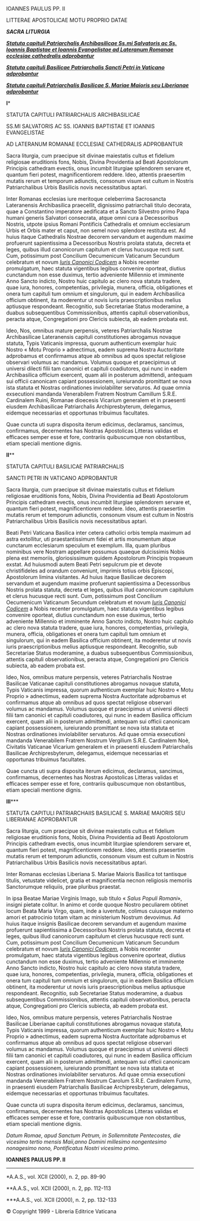 IOANNES PAULUS PP. II

LITTERAE APOSTOLICAE MOTU PROPRIO DATAE

***SACRA LITURGIA***

***[Statuta capituli Patriarchalis Archibasilicae Ss.mi Salvatoris ac Ss. Ioannis Baptistae et Ioannis Evangelistae ad Lateranum Romanae ecclesiae cathedralis adprobantur](#I_)***

***[Statuta capituli Basilicae Patriarchalis Sancti Petri in Vaticano adprobantur](#II)***

***[Statuta capituli PatriarchaIis Basilicae S. Mariae Maioris seu Liberianae adprobantur](#III_)***

**I***

STATUTA CAPITULI PATRIARCHALIS ARCHIBASILICAE

SS.MI SALVATORIS AC SS. IOANNIS BAPTISTAE ET IOANNIS EVANGELISTAE

AD LATERANUM ROMANAE ECCLESIAE CATHEDRALIS ADPROBANTUR

Sacra liturgia, cum praecipue sit divinae maiestatis cultus et fidelium religiosae eruditionis fons, Nobis, Divina Providentia ad Beati Apostolorum Principis cathedram evectis, onus incumbit liturgiae splendorem servare et, quantum fieri potest, magnificentiorem reddere. Ideo, attentis praesertim mutatis rerum et temporum adiunctis, consonum visum est cultum in Nostris Patriarchalibus Urbis Basilicis novis necessitatibus aptari.

Inter Romanas ecclesias iure meritoque celeberrima Sacrosancta Lateranensis Archibasilica praecellit, dignissimo patriarchali titulo decorata, quae a Constantino imperatore aedificata et a Sancto Silvestro primo Papa humani generis Salvatori consecrata, atque omni cura a Decessoribus Nostris, utpote ipsius Romani Pontificis Cathedralis et omnium ecclesiarum Urbis et Orbis mater et caput, non semel novo splendore restituta est. Ad huius itaque Cathedralis Nostrae decorem servandum et augendum maxime profuerunt sapientissima a Decessoribus Nostris prolata statuta, decreta et leges, quibus illud canonicorum capitulum et clerus hucusque recti sunt. Cum, potissimum post Concilium Oecumenicum Vaticanum Secundum celebratum et novum [*Iuris Canonici Codicem*](http://www.vatican.va/latin/latin_codex.html) a Nobis recenter promulgatum, haec statuta vigentibus legibus convenire oporteat, diutius cunctandum non esse duximus, tertio adveniente Millennio et imminente Anno Sancto indicto, Nostro huic capitulo ac clero nova statuta tradere, quae iura, honores, competentias, privilegia, munera, officia, obligationes et onera tum capituli tum omnium et singulorum, qui in eadem Archibasilica officium obtinent, ita moderentur ut novis iuris praescriptionibus melius aptiusque respondeant. Recognitio, sub Secretariae Status moderamine, a duabus subsequentibus Commissionibus, attentis capituli observationibus, peracta atque, Congregationi pro Clericis subiecta, ab eadem probata est.

Ideo, Nos, omnibus mature perpensis, veteres Patriarchalis Nostrae Archibasilicae Lateranensis capituli constitutiones abrogamus novaque statuta, Typis Vaticanis impressa, quorum authenticum exemplar huic Nostro « Motu Proprio » adnectimus, eadem suprema Nostra Auctoritate adprobamus et confirmamus atque ab omnibus ad quos spectat religiose observari volumus ac mandamus. Volumus quoque et praecipimus ut universi dilecti filii tam canonici et capituli coadiutores, qui nunc in eadem Archibasilica officium exercent, quam alii in posterum admittendi, antequam sui officii canonicam capiant possessionem, iureiurando promittant se nova ista statuta et Nostras ordinationes inviolabiliter servaturos. Ad quae omnia exsecutioni mandanda Venerabilem Fratrem Nostrum Camillum S.R.E. Cardinalem Ruini, Romanae dioecesis Vicarium generalem et in praesenti eiusdem Archibasilicae Patriarchalis Archipresbyterum, delegamus, eidemque necessarias et opportunas tribuimus facultates.

Quae cuncta uti supra disposita iterum edicimus, declaramus, sancimus, confirmamus, decernentes has Nostras Apostolicas Litteras validas et efficaces semper esse et fore, contrariis quibuscumque non obstantibus, etiam speciali mentione dignis.

**II****

STATUTA CAPITULI BASILICAE PATRIARCHALIS

SANCTI PETRI IN VATICANO ADPROBANTUR

Sacra liturgia, cum praecipue sit divinae maiestatis cultus et fidelium religiosae eruditionis fons, Nobis, Divina Providentia ad Beati Apostolorum Principis cathedram evectis, onus incumbit liturgiae splendorem servare et, quantum fieri potest, magnificentiorem reddere. Ideo, attentis praesertim mutatis rerum et temporum adiunctis, consonum visum est cultum in Nostris Patriarchalibus Urbis Basilicis novis necessitatibus aptari.

Beati Petri Vaticana Basilica inter cetera catholici orbis templa maximum ad astra extollitur, uti praestantissimum fidei et artis monumentum atque cunctarum ecclesiarum speculum et exemplum. Illa, quam pluribus nominibus vere Nostram appellare possumus quaeque dulcissimis Nobis plena est memoriis, gloriosissimum quidem Apostolorum Principis tropaeum exstat. Ad huiusmodi autem Beati Petri sepulcrum pie et devote christifideles ad orandum conveniunt, imprimis totius orbis Episcopi, Apostolorum limina visitantes. Ad huius itaque Basilicae decorem servandum et augendum maxime profuerunt sapientissima a Decessoribus Nostris prolata statuta, decreta et leges, quibus illud canonicorum capitulum et clerus hucusque recti sunt. Cum, potissimum post Concilium Oecumenicum Vaticanum Secundum celebratum et novum *[Iuris Canonici Codicem](http://www.vatican.va/latin/latin_codex.html)* a Nobis recenter promulgatum, haec statuta vigentibus legibus convenire oporteat, diutius cunctandum non esse duximus, tertio adveniente Millennio et imminente Anno Sancto indicto, Nostro huic capitulo ac clero nova statuta tradere, quae iura, honores, competentias, privilegia, munera, officia, obligationes et onera tum capituli tum omnium et singulorum, qui in eadem Basilica officium obtinent, ita moderentur ut novis iuris praescriptionibus melius aptiusque respondeant. Recognitio, sub Secretariae Status moderamine, a duabus subsequentibus Commissionibus, attentis capituli observationibus, peracta atque, Congregationi pro Clericis subiecta, ab eadem probata est.

Ideo, Nos, omnibus mature perpensis, veteres Patriarchalis Nostrae Basilicae Vaticanae capituli constitutiones abrogamus novaque statuta, Typis Vaticanis impressa, quorum authenticum exemplar huic Nostro « Motu Proprio » adnectimus, eadem suprema Nostra Auctoritate adprobamus et confirmamus atque ab omnibus ad quos spectat religiose observari volumus ac mandamus. Volumus quoque et praecipimus ut universi dilecti filii tam canonici et capituli coadiutores, qui nunc in eadem Basilica officium exercent, quam alii in posterum admittendi, antequam sui officii canonicam capiant possessionem, iureiurando promittant se nova ista statuta et Nostras ordinationes inviolabiliter servaturos. Ad quae omnia exsecutioni mandanda Venerabilem Fratrem Nostrum Vergilium S.R.E. Cardinalem Noè, Civitatis Vaticanae Vicarium generalem et in praesenti eiusdem Patriarchalis Basilicae Archipresbyterum, delegamus, eidemque necessarias et opportunas tribuimus facultates.

Quae cuncta uti supra disposita iterum edicimus, declaramus, sancimus, confirmamus, decernentes has Nostras Apostolicas Litteras validas et efficaces semper esse et fore, contrariis quibuscumque non obstantibus, etiam speciali mentione dignis.

**III*****

STATUTA CAPITULI PATRIARCHAIIS BASILICAE S. MARIAE MAIORIS SEU LIBERIANAE ADPROBANTUR

Sacra liturgia, cum praecipue sit divinae maiestatis cultus et fidelium religiosae eruditionis fons, Nobis, Divina Providentia ad Beati Apostolorum Principis cathedram evectis, onus incumbit liturgiae splendorem servare et, quantum fieri potest, magnificentiorem reddere. Ideo, attentis praesertim mutatis rerum et temporum adiunctis, consonum visum est cultum in Nostris Patriarchalibus Urbis Basilicis novis necessitatibus aptari.

Inter Romanas ecclesias Liberiana S. Mariae Maioris Basilica tot tantisque titulis, vetustate videlicet, gratia et magnificentia necnon religiosis memoriis Sanctorumque reliquiis, prae pluribus praestat.

In ipsa Beatae Mariae Virginis Imago, sub titulo « *Salus Populi Romani*», insigni pietate colitur. In animo et corde quoque Nostro peculiarem obtinet locum Beata Maria Virgo, quam, inde a iuventute, colimus cuiusque materno amori et patrocinio totam vitam ac ministerium Nostrum devovimus. Ad huius itaque insignis Basilicae decorem servandum et augendum maxime profuerunt sapientissima a Decessoribus Nostris prolata statuta, decreta et leges, quibus illud canonicorum capitulum et clerus hucusque recti sunt. Cum, potissimum post Concilium Oecumenicum Vaticanum Secundum celebratum et novum *[Iuris Canonici Codicem](http://www.vatican.va/latin/latin_codex.html)*, a Nobis recenter promulgatum, haec statuta vigentibus legibus convenire oporteat, diutius cunctandum non esse duximus, tertio adveniente Millennio et imminente Anno Sancto indicto, Nostro huic capitulo ac clero nova statuta tradere, quae iura, honores, competentias, privilegia, munera, officia, obligationes et onera tum capituli tum omnium et singulorum, qui in eadem Basilica officium obtinent, ita moderentur ut novis iuris praescriptionibus melius aptiusque respondeant. Recognitio, sub Secretariae Status moderamine, a duabus subsequentibus Commissionibus, attentis capituli observationibus, peracta atque, Congregationi pro Clericis subiecta, ab eadem probata est.

Ideo, Nos, omnibus mature perpensis, veteres Patriarchalis Nostrae Basilicae Liberianae capituli constitutiones abrogamus novaque statuta, Typis Vaticanis impressa, quorum authenticum exemplar huic Nostro « Motu Proprio » adnectimus, eadem suprema Nostra Auctoritate adprobamus et confirmamus atque ab omnibus ad quos spectat religiose observari volumus ac mandamus. Volumus quoque et praecipimus ut universi dilecti filii tam canonici et capituli coadiutores, qui nunc in eadem Basilica officium exercent, quam alii in posterum admittendi, antequam sui officii canonicam capiant possessionem, iureiurando promittant se nova ista statuta et Nostras ordinationes inviolabiliter servaturos. Ad quae omnia exsecutioni mandanda Venerabilem Fratrem Nostrum Carolum S.R.E. Cardinalem Furno, in praesenti eiusdem Patriarchalis Basilicae Archipresbyterum, delegamus, eidemque necessarias et opportunas tribuimus facultates.

Quae cuncta uti supra disposita iterum edicimus, declaramus, sancimus, confirmamus, decernentes has Nostras Apostolicas Litteras validas et efficaces semper esse et fore, contrariis quibuscumque non obstantibus, etiam speciali mentione dignis.

*Datum Romae, apud Sanctum Petrum, in Sollemnitate Pentecostes, die vicesimo tertio mensis Maii,anno Domini millesimo nongentesimo nonagesimo nono, Pontificatus Nostri vicesimo primo.*

**IOANNES PAULUS PP. II**

* * *

*A.A.S., vol. XCII (2000), n. 2, pp. 89-90

**A.A.S., vol. XCII (2000), n. 2, pp. 112-113

***A.A.S., vol. XCII (2000), n. 2, pp. 132-133

© Copyright 1999 - Libreria Editrice Vaticana